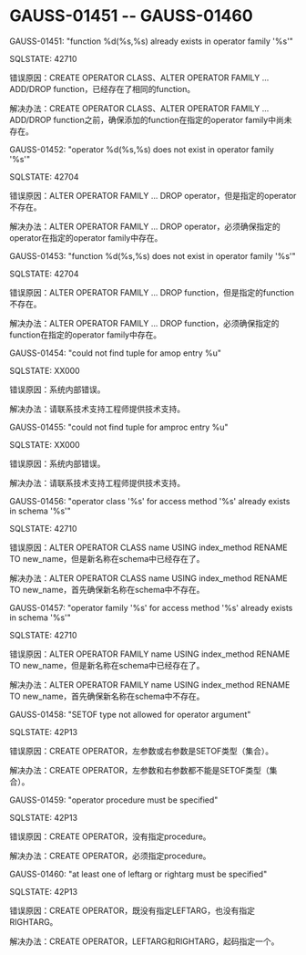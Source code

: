 # GAUSS-01451 -- GAUSS-01460<a name="ZH-CN_TOPIC_0302073677"></a>

GAUSS-01451: "function %d\(%s,%s\) already exists in operator family '%s'"

SQLSTATE: 42710

错误原因：CREATE OPERATOR CLASS、ALTER OPERATOR FAMILY ... ADD/DROP function，已经存在了相同的function。

解决办法：CREATE OPERATOR CLASS、ALTER OPERATOR FAMILY ... ADD/DROP function之前，确保添加的function在指定的operator family中尚未存在。

GAUSS-01452: "operator %d\(%s,%s\) does not exist in operator family '%s'"

SQLSTATE: 42704

错误原因：ALTER OPERATOR FAMILY ... DROP operator，但是指定的operator不存在。

解决办法：ALTER OPERATOR FAMILY ... DROP operator，必须确保指定的operator在指定的operator family中存在。

GAUSS-01453: "function %d\(%s,%s\) does not exist in operator family '%s'"

SQLSTATE: 42704

错误原因：ALTER OPERATOR FAMILY ... DROP function，但是指定的function不存在。

解决办法：ALTER OPERATOR FAMILY ... DROP function，必须确保指定的function在指定的operator family中存在。

GAUSS-01454: "could not find tuple for amop entry %u"

SQLSTATE: XX000

错误原因：系统内部错误。

解决办法：请联系技术支持工程师提供技术支持。

GAUSS-01455: "could not find tuple for amproc entry %u"

SQLSTATE: XX000

错误原因：系统内部错误。

解决办法：请联系技术支持工程师提供技术支持。

GAUSS-01456: "operator class '%s' for access method '%s' already exists in schema '%s'"

SQLSTATE: 42710

错误原因：ALTER OPERATOR CLASS name USING index\_method RENAME TO new\_name，但是新名称在schema中已经存在了。

解决办法：ALTER OPERATOR CLASS name USING index\_method RENAME TO new\_name，首先确保新名称在schema中不存在。

GAUSS-01457: "operator family '%s' for access method '%s' already exists in schema '%s'"

SQLSTATE: 42710

错误原因：ALTER OPERATOR FAMILY name USING index\_method RENAME TO new\_name，但是新名称在schema中已经存在了。

解决办法：ALTER OPERATOR FAMILY name USING index\_method RENAME TO new\_name，首先确保新名称在schema中不存在。

GAUSS-01458: "SETOF type not allowed for operator argument"

SQLSTATE: 42P13

错误原因：CREATE OPERATOR，左参数或右参数是SETOF类型（集合）。

解决办法：CREATE OPERATOR，左参数和右参数都不能是SETOF类型（集合）。

GAUSS-01459: "operator procedure must be specified"

SQLSTATE: 42P13

错误原因：CREATE OPERATOR，没有指定procedure。

解决办法：CREATE OPERATOR，必须指定procedure。

GAUSS-01460: "at least one of leftarg or rightarg must be specified"

SQLSTATE: 42P13

错误原因：CREATE OPERATOR，既没有指定LEFTARG，也没有指定RIGHTARG。

解决办法：CREATE OPERATOR，LEFTARG和RIGHTARG，起码指定一个。
